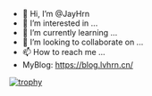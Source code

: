 - 👋 Hi, I’m @JayHrn
- 👀 I’m interested in ...
- 🌱 I’m currently learning ...
- 💞️ I’m looking to collaborate on ...
- 📫 How to reach me ...
- MyBlog: https://blog.lvhrn.cn/

<!---
Jayhrn/Jayhrn is a ✨ special ✨ repository because its `README.md` (this file) appears on your GitHub profile.
You can click the Preview link to take a look at your changes.
--->

[![trophy](https://github-profile-trophy.vercel.app/?username=Jayhrn&no-bg=true)](https://github.com/ryo-ma/github-profile-trophy)
